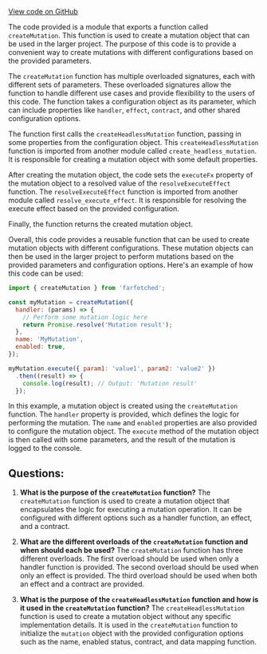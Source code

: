 [View code on GitHub](https://github.com/igorkamyshev/farfetched/packages/core/src/mutation/create_mutation.ts)

The code provided is a module that exports a function called `createMutation`. This function is used to create a mutation object that can be used in the larger project. The purpose of this code is to provide a convenient way to create mutations with different configurations based on the provided parameters.

The `createMutation` function has multiple overloaded signatures, each with different sets of parameters. These overloaded signatures allow the function to handle different use cases and provide flexibility to the users of this code. The function takes a configuration object as its parameter, which can include properties like `handler`, `effect`, `contract`, and other shared configuration options.

The function first calls the `createHeadlessMutation` function, passing in some properties from the configuration object. This `createHeadlessMutation` function is imported from another module called `create_headless_mutation`. It is responsible for creating a mutation object with some default properties.

After creating the mutation object, the code sets the `executeFx` property of the mutation object to a resolved value of the `resolveExecuteEffect` function. The `resolveExecuteEffect` function is imported from another module called `resolve_execute_effect`. It is responsible for resolving the execute effect based on the provided configuration.

Finally, the function returns the created mutation object.

Overall, this code provides a reusable function that can be used to create mutation objects with different configurations. These mutation objects can then be used in the larger project to perform mutations based on the provided parameters and configuration options. Here's an example of how this code can be used:

```javascript
import { createMutation } from 'farfetched';

const myMutation = createMutation({
  handler: (params) => {
    // Perform some mutation logic here
    return Promise.resolve('Mutation result');
  },
  name: 'MyMutation',
  enabled: true,
});

myMutation.execute({ param1: 'value1', param2: 'value2' })
  .then((result) => {
    console.log(result); // Output: 'Mutation result'
  });
```

In this example, a mutation object is created using the `createMutation` function. The `handler` property is provided, which defines the logic for performing the mutation. The `name` and `enabled` properties are also provided to configure the mutation object. The `execute` method of the mutation object is then called with some parameters, and the result of the mutation is logged to the console.
## Questions: 
 1. **What is the purpose of the `createMutation` function?**
The `createMutation` function is used to create a mutation object that encapsulates the logic for executing a mutation operation. It can be configured with different options such as a handler function, an effect, and a contract.

2. **What are the different overloads of the `createMutation` function and when should each be used?**
The `createMutation` function has three different overloads. The first overload should be used when only a handler function is provided. The second overload should be used when only an effect is provided. The third overload should be used when both an effect and a contract are provided.

3. **What is the purpose of the `createHeadlessMutation` function and how is it used in the `createMutation` function?**
The `createHeadlessMutation` function is used to create a mutation object without any specific implementation details. It is used in the `createMutation` function to initialize the `mutation` object with the provided configuration options such as the name, enabled status, contract, and data mapping function.